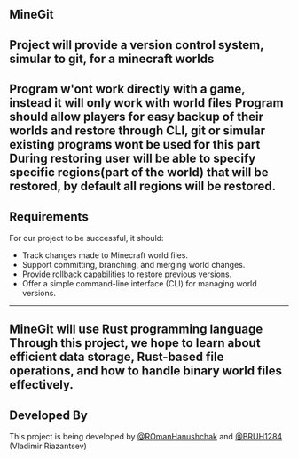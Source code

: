 ## MineGit
Project will provide a version control system, simular to git, for a minecraft worlds
--- 
Program w'ont work directly with a game, instead it will only work with world files
Program should allow players for easy backup of their worlds and restore through CLI, git or simular existing programs wont be used for this part
During restoring user will be able to specify specific regions(part of the world) that will be restored, by default all regions will be restored. 
---
## Requirements
For our project to be successful, it should:
- Track changes made to Minecraft world files.
- Support committing, branching, and merging world changes.
- Provide rollback capabilities to restore previous versions.
- Offer a simple command-line interface (CLI) for managing world versions.
---
MineGit will use Rust programming language
Through this project, we hope to learn about efficient data storage, Rust-based file operations, and how to handle binary world files effectively.
---
## Developed By
This project is being developed by [@ROmanHanushchak](https://github.com/ROmanGanushchak) and [@BRUH1284](https://github.com/BRUH1284) (Vladimir Riazantsev)
